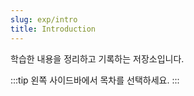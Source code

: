 ```yaml
---
slug: exp/intro
title: Introduction
---
```


학습한 내용을 정리하고 기록하는 저장소입니다.

:::tip
왼쪽 사이드바에서 목차를 선택하세요.
:::
